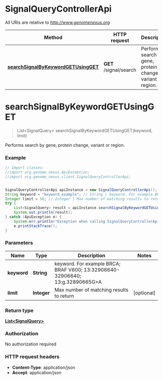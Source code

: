 # SignalQueryControllerApi

All URIs are relative to *http://www.genomenexus.org*

Method | HTTP request | Description
------------- | ------------- | -------------
[**searchSignalByKeywordGETUsingGET**](SignalQueryControllerApi.md#searchSignalByKeywordGETUsingGET) | **GET** /signal/search | Performs search by gene, protein change, variant or region.


<a name="searchSignalByKeywordGETUsingGET"></a>
# **searchSignalByKeywordGETUsingGET**
> List&lt;SignalQuery&gt; searchSignalByKeywordGETUsingGET(keyword, limit)

Performs search by gene, protein change, variant or region.

### Example
```java
// Import classes:
//import org.genome_nexus.ApiException;
//import org.genome_nexus.client.SignalQueryControllerApi;


SignalQueryControllerApi apiInstance = new SignalQueryControllerApi();
String keyword = "keyword_example"; // String | keyword. For example BRCA; BRAF V600; 13:32906640-32906640; 13:g.32890665G>A
Integer limit = 56; // Integer | Max number of matching results to return
try {
    List<SignalQuery> result = apiInstance.searchSignalByKeywordGETUsingGET(keyword, limit);
    System.out.println(result);
} catch (ApiException e) {
    System.err.println("Exception when calling SignalQueryControllerApi#searchSignalByKeywordGETUsingGET");
    e.printStackTrace();
}
```

### Parameters

Name | Type | Description  | Notes
------------- | ------------- | ------------- | -------------
 **keyword** | **String**| keyword. For example BRCA; BRAF V600; 13:32906640-32906640; 13:g.32890665G&gt;A |
 **limit** | **Integer**| Max number of matching results to return | [optional]

### Return type

[**List&lt;SignalQuery&gt;**](SignalQuery.md)

### Authorization

No authorization required

### HTTP request headers

 - **Content-Type**: application/json
 - **Accept**: application/json


